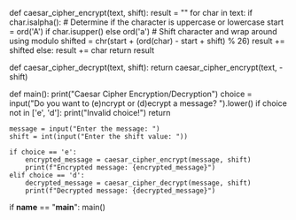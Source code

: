 def caesar_cipher_encrypt(text, shift):
    result = ""
    for char in text:
        if char.isalpha():
            # Determine if the character is uppercase or lowercase
            start = ord('A') if char.isupper() else ord('a')
            # Shift character and wrap around using modulo
            shifted = chr(start + (ord(char) - start + shift) % 26)
            result += shifted
        else:
            result += char
    return result

def caesar_cipher_decrypt(text, shift):
    return caesar_cipher_encrypt(text, -shift)

def main():
    print("Caesar Cipher Encryption/Decryption")
    choice = input("Do you want to (e)ncrypt or (d)ecrypt a message? ").lower()
    if choice not in ['e', 'd']:
        print("Invalid choice!")
        return
    
    message = input("Enter the message: ")
    shift = int(input("Enter the shift value: "))
    
    if choice == 'e':
        encrypted_message = caesar_cipher_encrypt(message, shift)
        print(f"Encrypted message: {encrypted_message}")
    elif choice == 'd':
        decrypted_message = caesar_cipher_decrypt(message, shift)
        print(f"Decrypted message: {decrypted_message}")

if __name__ == "__main__":
    main()
    
